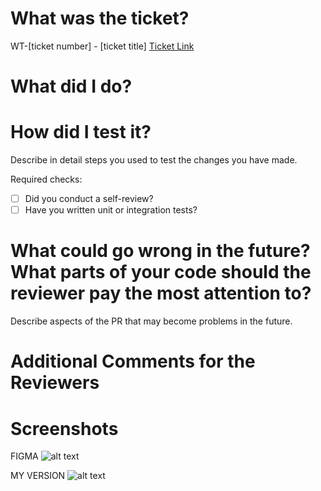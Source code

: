# What was the ticket?

 WT-[ticket number] - [ticket title]
 [Ticket Link](htttps://put_the_ticket_link_here.com)

# What did I do?

# How did I test it?

Describe in detail steps you used to test the changes you have made.

Required checks:

- [ ] Did you conduct a self-review?
- [ ] Have you written unit or integration tests?

# What could go wrong in the future? What parts of your code should the reviewer pay the most attention to?

Describe aspects of the PR that may become problems in the future.

# Additional Comments for the Reviewers

# Screenshots

 FIGMA
 ![alt text](public/images/PRImages/link_to_figma_image.png?raw=true "FIGMA")

 MY VERSION
![alt text](public/images/PRImages/link_to_my_version_image.png?raw=true "LOCAL")